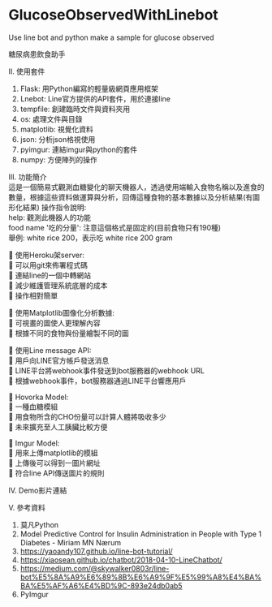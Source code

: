 # GlucoseObservedWithLinebot
Use line bot and python make a sample for glucose observed



糖尿病患飲食助手  

II.	使用套件   
1.	Flask: 用Python編寫的輕量級網頁應用框架  
2.	Lnebot: Line官方提供的API套件，用於連接line  
3.	tempfile: 創建臨時文件與資料夾用  
4.	os: 處理文件與目錄  
5.	matplotlib: 視覺化資料  
6.	json: 分析json格視使用  
7.	pyimgur: 連結imgur與python的套件 
8.	numpy: 方便陣列的操作  

III.	功能簡介  
這是一個簡易式觀測血糖變化的聊天機器人，透過使用端輸入食物名稱以及進食的數量，根據這些資料做運算與分析，回傳這種食物的基本數據以及分析結果(有圖形化結果)
操作指令說明:  
help:  觀測此機器人的功能  
food name '吃的分量': 注意這個格式是固定的(目前食物只有190種)  
舉例:   white rice 200，表示吃 white rice 200 gram  

	使用Heroku架server:  
	可以用git來佈署程式碼  
	連結line的一個中轉網站  
	減少維護管理系統底層的成本  
	操作相對簡單  

	使用Matplotlib圖像化分析數據:  
	可視畫的圖使人更理解內容  
	根據不同的食物與份量繪製不同的圖  

	使用Line message API:  
	用戶向LINE官方帳戶發送消息  
	LINE平台將webhook事件發送到bot服務器的webhook URL  
	根據webhook事件，bot服務器通過LINE平台響應用戶  

	Hovorka Model:  
	一種血糖模組  
	用食物所含的CHO份量可以計算人體將吸收多少  
	未來擴充至人工胰臟比較方便  

	Imgur Model:  
	用來上傳matplotlib的模組  
	上傳後可以得到一圖片網址  
	符合line API傳送圖片的規則  

IV.	Demo影片連結  


V.	參考資料
1.	莫凡Python  
2.	Model Predictive Control for Insulin Administration in People with Type 1 Diabetes - Miriam MN Nærum  
3.	https://yaoandy107.github.io/line-bot-tutorial/  
4.	https://xiaosean.github.io/chatbot/2018-04-10-LineChatbot/  
5.	https://medium.com/@skywalker0803r/line-bot%E5%8A%A9%E6%89%8B%E6%A9%9F%E5%99%A8%E4%BA%BA%E5%AF%A6%E4%BD%9C-893e24db0ab5  
6.	PyImgur  


